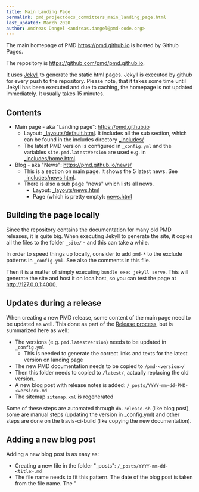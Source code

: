 ```yaml
---
title: Main Landing Page
permalink: pmd_projectdocs_committers_main_landing_page.html
last_updated: March 2020
author: Andreas Dangel <andreas.dangel@pmd-code.org>
---
```


The main homepage of PMD <https://pmd.github.io> is hosted by Github Pages.

The repository is <https://github.com/pmd/pmd.github.io>.

It uses [Jekyll](https://jekyllrb.com/) to generate the static html pages. Jekyll is
executed by github for every push to the repository. Please note, that it takes some time
until Jekyll has been executed and due to caching, the homepage is not updated immediately.
It usually takes 15 minutes.


## Contents

* Main page - aka "Landing page": <https://pmd.github.io>
  * Layout: [_layouts/default.html](https://github.com/pmd/pmd.github.io/blob/main/_layouts/default.html).
    It includes all the sub section, which can be found in the includes directory [_includes/](https://github.com/pmd/pmd.github.io/tree/main/_includes)
  * The latest PMD version is configured in `_config.yml` and the variables `site.pmd.latestVersion` are used
    e.g. in [_includes/home.html](https://github.com/pmd/pmd.github.io/blob/main/_includes/home.html).
* Blog - aka "News": <https://pmd.github.io/news/>
  * This is a section on main page. It shows the 5 latest news. See [_includes/news.html](https://github.com/pmd/pmd.github.io/blob/main/_includes/news.html).
  * There is also a sub page "news" which lists all news.
    * Layout: [_layouts/news.html](https://github.com/pmd/pmd.github.io/blob/main/_layouts/news.html)
    * Page (which is pretty empty): [news.html](https://github.com/pmd/pmd.github.io/blob/main/news.html)

## Building the page locally

Since the repository contains the documentation for many old PMD releases, it is quite big. When executing
Jekyll to generate the site, it copies all the files to the folder `_site/` - and this can take a while.

In order to speed things up locally, consider to add `pmd-*` to the exclude patterns in `_config.yml`. See
also the comments in this file.

Then it is a matter of simply executing `bundle exec jekyll serve`. This will generate the site and host
it on localhost, so you can test the page at <http://127.0.0.1:4000>.


## Updates during a release

When creating a new PMD release, some content of the main page need to be updated as well.
This done as part of the [Release process](pmd_projectdocs_committers_releasing.html), but is
summarized here as well:

* The versions (e.g. `pmd.latestVersion`) needs to be updated in `_config.yml`
  * This is needed to generate the correct links and texts for the latest version on landing page
* The new PMD documentation needs to be copied to `/pmd-<version>/`
* Then this folder needs to copied to `/latest/`, actually replacing the old version.
* A new blog post with release notes is added: `/_posts/YYYY-mm-dd-PMD-<version>.md`
* The sitemap `sitemap.xml` is regenerated

Some of these steps are automated through `do-release.sh` (like blog post), some are manual steps
(updating the version in _config.yml) and other steps are done on the travis-ci-build (like
copying the new documentation).

## Adding a new blog post

Adding a new blog post is as easy as:

* Creating a new file in the folder "_posts": `/_posts/YYYY-mm-dd-<title>.md`
* The file name needs to fit this pattern. The date of the blog post is taken from the file name. The "<title>"
  is used for the url.
* The file is a markdown file starting with a frontmatter for jekyll. Just use this template for the new file:

```
---
layout: post
title: Title
---

Here comes the text
```

Once you commit and push it, Github will run Jekyll and update the page. The Jekyll templates take care that
the new post is recognized and added to the news section and also on the news subpage.

